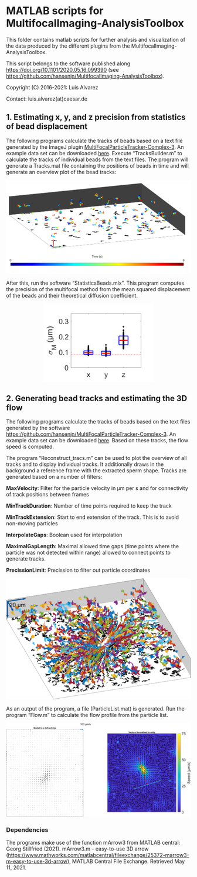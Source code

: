 # MATLAB scripts for MultifocalImaging-AnalysisToolbox
This folder contains matlab scripts for further analysis and visualization of the data produced by the different plugins from the MultifocalImaging-AnalysisToolbox. 

This script belongs to the software published along https://doi.org/10.1101/2020.05.16.099390 (see https://github.com/hansenjn/MultifocalImaging-AnalysisToolbox).

Copyright (C) 2016-2021: Luis Alvarez

Contact: luis.alvarez(at)caesar.de

## 1. Estimating x, y, and z precision from statistics of bead displacement
The following programs calculate the tracks of beads based on a text file generated by the ImageJ plugin [MultiFocalParticleTracker-Complex-3](https://github.com/hansenjn/MultiFocalParticleTracker-Complex-3). An example data set can be downloaded [here](https://github.com/hansenjn/MultifocalImaging-AnalysisToolbox/tree/master/Matlab%20scripts/Example%203D-PIV%20Brownian). Execute “TracksBuilder.m” to calculate the tracks of individual beads from the text files. The program will generate a Tracks.mat file containing the positions of beads in time and will generate an overview plot of the bead tracks:
<p align="center">
   <img src="https://github.com/hansenjn/MultifocalImaging-AnalysisToolbox/blob/master/Matlab%20scripts/Images%20for%20Readme/Brownian_GlobalView.png" width=680>
   <br>
</p>

After this, run the software “StatisticsBeads.mlx”. This program computes the precision of the multifocal method from the mean squared displacement of the beads and their theoretical diffusion coefficient.
<p align="center">
   <img src="https://github.com/hansenjn/MultifocalImaging-AnalysisToolbox/blob/master/Matlab%20scripts/Images%20for%20Readme/Brownian_StatisticsDisplacementBeads.png" width=300>
   <br>
</p>

## 2. Generating bead tracks and estimating the 3D flow
The following programs calculate the tracks of beads based on the text files generated by the software https://github.com/hansenjn/MultiFocalParticleTracker-Complex-3. An example data set can be downloaded [here](https://github.com/hansenjn/MultifocalImaging-AnalysisToolbox/tree/master/Matlab%20scripts/Example%203D-PIV%20Around%20Sperm). Based on these tracks, the flow speed is computed. 

The program “Reconstruct_tracs.m” can be used to plot the overview of all tracks and to display individual tracks. It additionally draws in the background a reference frame with the extracted sperm shape. Tracks are generated based on a number of filters:

**MaxVelocity**: Filter for the particle velocity in µm per s and for connectivity of track positions between frames

**MinTrackDuration**: Number of time points required to keep the track

**MinTrackExtension**:  Start to end extension of the track. This is to avoid non-moving particles

**InterpolateGaps**: Boolean used for interpolation

**MaximalGapLength**: Maximal allowed time gaps (time points where the particle was not detected within range) allowed to connect points to generate tracks.

**PrecissionLimit**: Precission to filter out particle coordinates

<p align="center">
   <img src="https://github.com/hansenjn/MultifocalImaging-AnalysisToolbox/blob/master/Matlab%20scripts/Images%20for%20Readme/PIV-Sperm_SideViewTracks.png" width=680>
   <br>
</p>

As an output of the program, a file (ParticleList.mat) is generated. Run the program “Flow.m” to calculate the flow profile from the particle list.

<p align="center">
   <img src="https://github.com/hansenjn/MultifocalImaging-AnalysisToolbox/blob/master/Matlab%20scripts/Images%20for%20Readme/PIV-Sperm_Rotated_2DFlow_AveragedZ.png" width=800>
   <br>
</p>

### Dependencies
The programs make use of the function mArrow3 from MATLAB central: Georg Stillfried (2021). mArrow3.m - easy-to-use 3D arrow (https://www.mathworks.com/matlabcentral/fileexchange/25372-marrow3-m-easy-to-use-3d-arrow), MATLAB Central File Exchange. Retrieved May 11, 2021.

